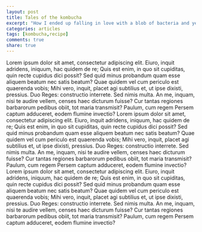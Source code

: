 ```yaml
---
layout: post
title: Tales of the kombucha
excerpt: "How I ended up falling in love with a blob of bacteria and yeast."
categories: articles
tags: [kombucha,recipe]
comments: true
share: true
---
```


Lorem ipsum dolor sit amet, consectetur adipiscing elit. Eiuro, inquit adridens, iniquum, hac quidem de re; Quis est enim, in quo sit cupiditas, quin recte cupidus dici possit? Sed quid minus probandum quam esse aliquem beatum nec satis beatum? Quae quidem vel cum periculo est quaerenda vobis; Mihi vero, inquit, placet agi subtilius et, ut ipse dixisti, pressius. Duo Reges: constructio interrete. Sed nimis multa. An me, inquam, nisi te audire vellem, censes haec dicturum fuisse? Cur tantas regiones barbarorum pedibus obiit, tot maria transmisit? Paulum, cum regem Persem captum adduceret, eodem flumine invectio? Lorem ipsum dolor sit amet, consectetur adipiscing elit. Eiuro, inquit adridens, iniquum, hac quidem de re; Quis est enim, in quo sit cupiditas, quin recte cupidus dici possit? Sed quid minus probandum quam esse aliquem beatum nec satis beatum? Quae quidem vel cum periculo est quaerenda vobis; Mihi vero, inquit, placet agi subtilius et, ut ipse dixisti, pressius. Duo Reges: constructio interrete. Sed nimis multa. An me, inquam, nisi te audire vellem, censes haec dicturum fuisse? Cur tantas regiones barbarorum pedibus obiit, tot maria transmisit? Paulum, cum regem Persem captum adduceret, eodem flumine invectio? Lorem ipsum dolor sit amet, consectetur adipiscing elit. Eiuro, inquit adridens, iniquum, hac quidem de re; Quis est enim, in quo sit cupiditas, quin recte cupidus dici possit? Sed quid minus probandum quam esse aliquem beatum nec satis beatum? Quae quidem vel cum periculo est quaerenda vobis; Mihi vero, inquit, placet agi subtilius et, ut ipse dixisti, pressius. Duo Reges: constructio interrete. Sed nimis multa. An me, inquam, nisi te audire vellem, censes haec dicturum fuisse? Cur tantas regiones barbarorum pedibus obiit, tot maria transmisit? Paulum, cum regem Persem captum adduceret, eodem flumine invectio?
